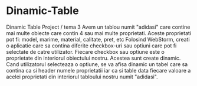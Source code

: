 # Dinamic-Table
Dinamic Table Project / tema 3
Avem un tablou numit "adidasi" care contine mai multe obiecte care contin 4 sau mai multe proprietati.
Aceste proprietati pot fi: model, marime, material, calitate, pret, etc
Folosind WebStorm, creati o aplicatie care sa contina diferite checkbox-uri sau optiuni care pot fi selectate
de catre utilizator. Fiecare checkbox sau optiune este o proprietate din interiorul obiectului nostru.
Acestea sunt create dinamic. Cand utilizatorul selecteaza o optiune, se va afisa dinamic un tabel care sa contina
ca si header numele proprietatii iar ca si table data fiecare valoare a acelei proprietati din interiorul tabloului
nostru numit "adidasi". 
